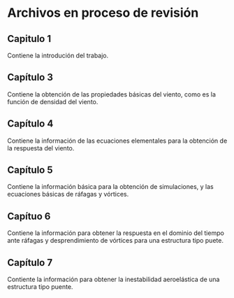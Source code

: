 # Archivos en proceso de revisión

## Capitulo 1

Contiene la introdución del trabajo.

## Capítulo 3

Contiene la obtención de las propiedades básicas del viento, como es la función de densidad del viento.

## Capítulo 4

Contiene la información de las ecuaciones elementales para la obtención de la respuesta del viento.

## Capítulo 5

Contiene la información básica para la obtención de simulaciones, y las ecuaciones básicas de ráfagas y vórtices.

## Capítuo 6

Contiene la información para obtener la respuesta en el dominio del tiempo ante ráfagas y desprendimiento de vórtices para una estructura tipo puete.

## Capítulo 7

Contiente la información para obtener la inestabilidad aeroelástica de una estructura tipo puente.
